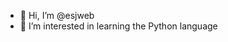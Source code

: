 - 👋 Hi, I’m @esjweb
- 👀 I’m interested in learning the Python language
<!---
esjweb is a ✨ special ✨ repository because its `README.md` (this file) appears on your GitHub profile.
You can click the Preview link to take a look at your changes.
--->
